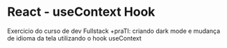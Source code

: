 # React - useContext Hook



Exercicio do curso de dev Fullstack +praTI: criando dark mode e mudança de idioma da tela utilizando o hook useContext
